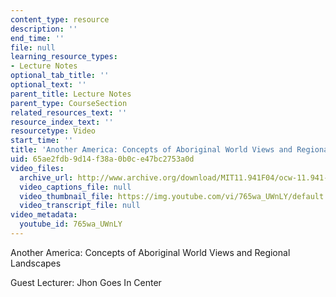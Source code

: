 ```yaml
---
content_type: resource
description: ''
end_time: ''
file: null
learning_resource_types:
- Lecture Notes
optional_tab_title: ''
optional_text: ''
parent_title: Lecture Notes
parent_type: CourseSection
related_resources_text: ''
resource_index_text: ''
resourcetype: Video
start_time: ''
title: 'Another America: Concepts of Aboriginal World Views and Regional Landscapes'
uid: 65ae2fdb-9d14-f38a-0b0c-e47bc2753a0d
video_files:
  archive_url: http://www.archive.org/download/MIT11.941F04/ocw-11.941-02nov2004-220k.mp4
  video_captions_file: null
  video_thumbnail_file: https://img.youtube.com/vi/765wa_UWnLY/default.jpg
  video_transcript_file: null
video_metadata:
  youtube_id: 765wa_UWnLY
---
```


Another America: Concepts of Aboriginal World Views and Regional Landscapes

Guest Lecturer: Jhon Goes In Center